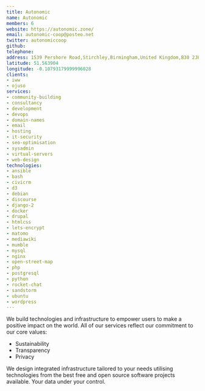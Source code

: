 ```yaml
---
title: Autonomic
name: Autonomic
members: 6
website: https://autonomic.zone/
email: autonomic-coop@posteo.net
twitter: autonomiccoop
github: 
telephone: 
address: 1539 Pershore Road,Stirchley,Birmingham,United Kingdom,B30 2JH
latitude: 51.563904
longitude: -0.10793179999996028
clients: 
- iww
- ojuso
services: 
- community-building
- consultancy
- development
- devops
- domain-names
- email
- hosting
- it-security
- seo-optimisation
- sysadmin
- virtual-servers
- web-design
technologies: 
- ansible
- bash
- civicrm
- d3
- debian
- discourse
- django-2
- docker
- drupal
- htmlcss
- lets-encrypt
- matomo
- mediawiki
- mumble
- mysql
- nginx
- open-street-map
- php
- postgresql
- python
- rocket-chat
- sandstorm
- ubuntu
- wordpress
---
```


We build technologies and infrastructure to empower users to make a positive impact on the world. All of our services reflect our commitment to our core values: 

* Sustainability
* Transparency
* Privacy

We design integrated infrastructure tailored to your needs utilising technologies from the best free and open source software projects available. Your data under your control.

